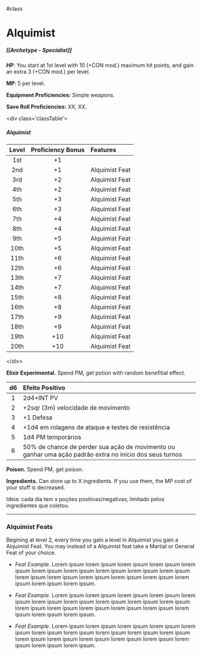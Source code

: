 #class
# Alquimist
##### [[Archetype - Specialist]]

**HP**: You start at 1st level with 10 (+CON mod.) maximum hit points, and gain an extra 3 (+CON mod.) per level.

**MP**: 5 per level.

**Equipment Proficiencies:** Simple weapons.

**Save Roll Proficiencies:** XX, XX.

\<div class='classTable'>
##### Alquimist
| Level | Proficiency Bonus | Features       |
|:-----:|:-----------------:|:-------------- |
|  1st  |        +1         |                |
|  2nd  |        +1         | Alquimist Feat |
|  3rd  |        +2         | Alquimist Feat |
|  4th  |        +2         | Alquimist Feat |
|  5th  |        +3         | Alquimist Feat |
|  6th  |        +3         | Alquimist Feat |
|  7th  |        +4         | Alquimist Feat | 
|  8th  |        +4         | Alquimist Feat |
|  9th  |        +5         | Alquimist Feat |
| 10th  |        +5         | Alquimist Feat |
| 11th  |        +6         | Alquimist Feat |
| 12th  |        +6         | Alquimist Feat |
| 13th  |        +7         | Alquimist Feat |
| 14th  |        +7         | Alquimist Feat |
| 15th  |        +8         | Alquimist Feat |
| 16th  |        +8         | Alquimist Feat |
| 17th  |        +9         | Alquimist Feat |
| 18th  |        +9         | Alquimist Feat |
| 19th  |        +10        | Alquimist Feat |
| 20th  |        +10        | Alquimist Feat |
\</div>

**Elixir Experimental.** Spend PM, get potion with random benefitial effect.

| d6  | Efeito Positivo                                                                                         |
|:---:|:------------------------------------------------------------------------------------------------------- |
|  1  | 2d4+INT PV                                                                                              |
|  2  | +2sqr (3m) velocidade de movimento                                                                      |
|  3  | +1 Defesa                                                                                               |
|  4  | +1d4 em rolagens de ataque e testes de resistência                                                      |
|  5  | 1d4 PM temporários                                                                                      |
|  6  | 50% de chance de perder sua ação de movimento ou ganhar uma ação padrão extra no início dos seus turnos |

**Poison.** Spend PM, get poison.

**Ingredients.** Can store up to X ingredients. If you use them, the MP cost of your stuff is decreased.

Ideia: cada dia tem x poções positivas/negativas, limitado pelos ingredientes que coletou.

****

### Alquimist Feats

Begining at level 2, every time you gain a level in Alquimist you gain a Alquimist Feat. You may instead of a Alquimist feat take a Martial or General Feat of your choice.

- *Feat Example*. Lorem ipsum lorem ipsum lorem ipsum lorem ipsum lorem ipsum lorem ipsum lorem ipsum lorem ipsum lorem ipsum lorem ipsum lorem ipsum lorem ipsum lorem ipsum lorem ipsum lorem ipsum lorem ipsum lorem ipsum lorem ipsum.

- *Feat Example*. Lorem ipsum lorem ipsum lorem ipsum lorem ipsum lorem ipsum lorem ipsum lorem ipsum lorem ipsum lorem ipsum lorem ipsum lorem ipsum lorem ipsum lorem ipsum lorem ipsum lorem ipsum lorem ipsum lorem ipsum lorem ipsum.

- *Feat Example*. Lorem ipsum lorem ipsum lorem ipsum lorem ipsum lorem ipsum lorem ipsum lorem ipsum lorem ipsum lorem ipsum lorem ipsum lorem ipsum lorem ipsum lorem ipsum lorem ipsum lorem ipsum lorem ipsum lorem ipsum lorem ipsum.